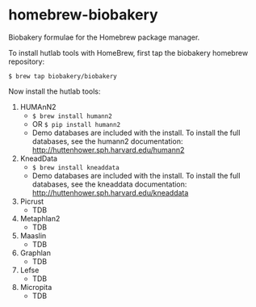 # homebrew-biobakery
Biobakery formulae for the Homebrew package manager.

To install hutlab tools with HomeBrew, first tap the biobakery homebrew repository:

`` $ brew tap biobakery/biobakery ``

Now install the hutlab tools:

1. HUMAnN2
    * `` $ brew install humann2 ``
    * OR `` $ pip install humann2 ``
    * Demo databases are included with the install. To install the full databases, see the humann2 documentation: http://huttenhower.sph.harvard.edu/humann2
2. KneadData
    * `` $ brew install kneaddata ``
    * Demo databases are included with the install. To install the full databases, see the kneaddata documentation: http://huttenhower.sph.harvard.edu/kneaddata
3. Picrust
    * TDB
4. Metaphlan2
    * TDB
5. Maaslin
    * TDB
6. Graphlan
    * TDB
7. Lefse
    * TDB
8. Micropita
    * TDB


